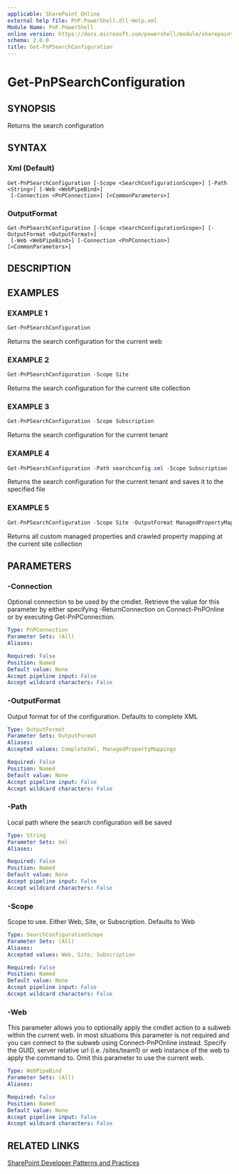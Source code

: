 ```yaml
---
applicable: SharePoint Online
external help file: PnP.PowerShell.dll-Help.xml
Module Name: PnP.PowerShell
online version: https://docs.microsoft.com/powershell/module/sharepoint-pnp/get-pnpsearchconfiguration
schema: 2.0.0
title: Get-PnPSearchConfiguration
---
```


# Get-PnPSearchConfiguration

## SYNOPSIS
Returns the search configuration

## SYNTAX

### Xml (Default)
```
Get-PnPSearchConfiguration [-Scope <SearchConfigurationScope>] [-Path <String>] [-Web <WebPipeBind>]
 [-Connection <PnPConnection>] [<CommonParameters>]
```

### OutputFormat
```
Get-PnPSearchConfiguration [-Scope <SearchConfigurationScope>] [-OutputFormat <OutputFormat>]
 [-Web <WebPipeBind>] [-Connection <PnPConnection>] [<CommonParameters>]
```

## DESCRIPTION

## EXAMPLES

### EXAMPLE 1
```powershell
Get-PnPSearchConfiguration
```

Returns the search configuration for the current web

### EXAMPLE 2
```powershell
Get-PnPSearchConfiguration -Scope Site
```

Returns the search configuration for the current site collection

### EXAMPLE 3
```powershell
Get-PnPSearchConfiguration -Scope Subscription
```

Returns the search configuration for the current tenant

### EXAMPLE 4
```powershell
Get-PnPSearchConfiguration -Path searchconfig.xml -Scope Subscription
```

Returns the search configuration for the current tenant and saves it to the specified file

### EXAMPLE 5
```powershell
Get-PnPSearchConfiguration -Scope Site -OutputFormat ManagedPropertyMappings
```

Returns all custom managed properties and crawled property mapping at the current site collection

## PARAMETERS

### -Connection
Optional connection to be used by the cmdlet. Retrieve the value for this parameter by either specifying -ReturnConnection on Connect-PnPOnline or by executing Get-PnPConnection.

```yaml
Type: PnPConnection
Parameter Sets: (All)
Aliases:

Required: False
Position: Named
Default value: None
Accept pipeline input: False
Accept wildcard characters: False
```

### -OutputFormat
Output format for of the configuration. Defaults to complete XML

```yaml
Type: OutputFormat
Parameter Sets: OutputFormat
Aliases:
Accepted values: CompleteXml, ManagedPropertyMappings

Required: False
Position: Named
Default value: None
Accept pipeline input: False
Accept wildcard characters: False
```

### -Path
Local path where the search configuration will be saved

```yaml
Type: String
Parameter Sets: Xml
Aliases:

Required: False
Position: Named
Default value: None
Accept pipeline input: False
Accept wildcard characters: False
```

### -Scope
Scope to use. Either Web, Site, or Subscription. Defaults to Web

```yaml
Type: SearchConfigurationScope
Parameter Sets: (All)
Aliases:
Accepted values: Web, Site, Subscription

Required: False
Position: Named
Default value: None
Accept pipeline input: False
Accept wildcard characters: False
```

### -Web
This parameter allows you to optionally apply the cmdlet action to a subweb within the current web. In most situations this parameter is not required and you can connect to the subweb using Connect-PnPOnline instead. Specify the GUID, server relative url (i.e. /sites/team1) or web instance of the web to apply the command to. Omit this parameter to use the current web.

```yaml
Type: WebPipeBind
Parameter Sets: (All)
Aliases:

Required: False
Position: Named
Default value: None
Accept pipeline input: False
Accept wildcard characters: False
```

## RELATED LINKS

[SharePoint Developer Patterns and Practices](https://aka.ms/sppnp)